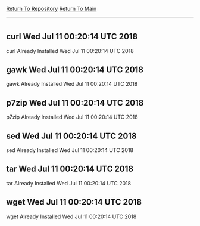 [Return To Repository](https://github.com/deathbybandaid/piholeparser/)
[Return To Main](https://github.com/deathbybandaid/piholeparser/blob/master/RecentRunLogs/Mainlog.md)
____________________________________
# 
## curl Wed Jul 11 00:20:14 UTC 2018
curl Already Installed Wed Jul 11 00:20:14 UTC 2018
## gawk Wed Jul 11 00:20:14 UTC 2018
gawk Already Installed Wed Jul 11 00:20:14 UTC 2018
## p7zip Wed Jul 11 00:20:14 UTC 2018
p7zip Already Installed Wed Jul 11 00:20:14 UTC 2018
## sed Wed Jul 11 00:20:14 UTC 2018
sed Already Installed Wed Jul 11 00:20:14 UTC 2018
## tar Wed Jul 11 00:20:14 UTC 2018
tar Already Installed Wed Jul 11 00:20:14 UTC 2018
## wget Wed Jul 11 00:20:14 UTC 2018
wget Already Installed Wed Jul 11 00:20:14 UTC 2018
